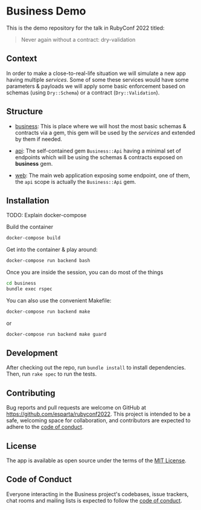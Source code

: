 Business Demo
=======

This is the demo repository for the talk in RubyConf 2022 titled:

> Never again without a contract: dry-validation


Context
-------

In order to make a close-to-real-life situation we will simulate a
new app having multiple _services_. Some of some these services would
have some parameters & payloads we will apply some basic enforcement
based on schemas (using `Dry::Schema`) or a contract (`Dry::Validation`).

Structure
-------

- [business](business): This is place where we will host the most basic schemas
           & contracts via a gem, this gem will be used by the _services_ and 
           extended by them if needed.

- [api](api): The self-contained gem `Business::Api` having a minimal set of
           endpoints which will be using the schemas & contracts exposed on
           **business** gem.

- [web](web): The main web application exposing some endpoint, one of them, the
           `api` scope is actually the `Business::Api` gem.

Installation
-------

TODO: Explain docker-compose

Build the container

```sh
docker-compose build
```

Get into the container & play around:

```sh
docker-compose run backend bash
```

Once you are inside the session, you can do most of the things

```sh
cd business
bundle exec rspec
```

You can also use the convenient Makefile:

```sh
docker-compose run backend make
```

or

```sh
docker-compose run backend make guard
```

## Development

After checking out the repo, run `bundle install` to install dependencies. Then,
run `rake spec` to run the tests.

## Contributing

Bug reports and pull requests are welcome on GitHub at https://github.com/esparta/rubyconf2022.
This project is intended to be a safe, welcoming space for collaboration, and
contributors are expected to adhere to the [code of conduct](https://github.com/esparta/rubyconf2022/blob/main/CODE_OF_CONDUCT.md).

## License

The app is available as open source under the terms of the [MIT License](https://opensource.org/licenses/MIT).

## Code of Conduct

Everyone interacting in the Business project's codebases, issue trackers, chat
rooms and mailing lists is expected to follow the [code of conduct](https://github.com/esparta/rubyconf2022/blob/main/CODE_OF_CONDUCT.md).
